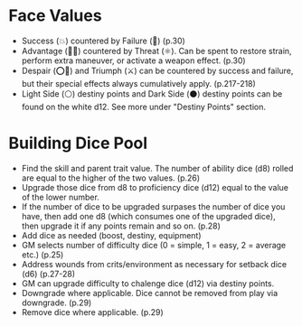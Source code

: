 # Face Values
- Success (💥) countered by Failure (🔻) (p.30)
- Advantage (🐦‍🔥) countered by Threat (⚛️). Can be spent to restore strain, perform extra maneuver, or activate a weapon effect. (p.30)
- Despair (⭕🔻) and Triumph (⚔️) can be countered by success and failure, but their special effects always cumulatively apply. (p.217-218)
- Light Side (⚪) destiny points and Dark Side (⚫) destiny points can be found on the white d12. See more under "Destiny Points" section.

# Building Dice Pool
- Find the skill and parent trait value. The number of ability dice (d8) rolled are equal to the higher of the two values. (p.26)
- Upgrade those dice from d8 to proficiency dice (d12) equal to the value of the lower number. 
- If the number of dice to be upgraded surpases the number of dice you have, then add one d8 (which consumes one of the upgraded dice), then upgrade it if any points remain and so on. (p.28)
- Add dice as needed (boost, destiny, equipment)
- GM selects number of difficulty dice (0 = simple, 1 = easy, 2 = average etc.) (p.25)
- Address wounds from crits/environment as necessary for setback dice (d6) (p.27-28)
- GM can upgrade difficulty to chalenge dice (d12) via destiny points.
- Downgrade where applicable. Dice cannot be removed from play via downgrade. (p.29)
- Remove dice where applicable. (p.29)